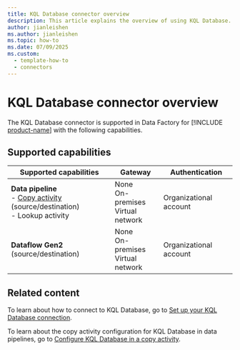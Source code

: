 ```yaml
---
title: KQL Database connector overview
description: This article explains the overview of using KQL Database.
author: jianleishen
ms.author: jianleishen
ms.topic: how-to
ms.date: 07/09/2025
ms.custom:
  - template-how-to
  - connectors
---
```


# KQL Database connector overview

The KQL Database connector is supported in Data Factory for [!INCLUDE [product-name](../includes/product-name.md)] with the following capabilities.

## Supported capabilities

| Supported capabilities                                                                 | Gateway                        | Authentication   |
|----------------------------------------------------------------------------------------|--------------------------------|------------------|
| **Data pipeline** <br>- [Copy activity](connector-kql-database-copy-activity.md) (source/destination)<br>- Lookup activity        | None<br> On-premises<br> Virtual network | Organizational account |
| **Dataflow Gen2** (source/destination)                                                 | None<br> On-premises<br> Virtual network | Organizational account |

## Related content

To learn about how to connect to KQL Database, go to [Set up your KQL Database connection](connector-kql-database.md).

To learn about the copy activity configuration for KQL Database in data pipelines, go to [Configure KQL Database in a copy activity](connector-kql-database-copy-activity.md).
